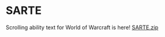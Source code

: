 # SARTE
Scrolling ability text for World of Warcraft is here!
[SARTE.zip](https://github.com/sidamakid/SARTE/files/8934131/SARTE.zip)
